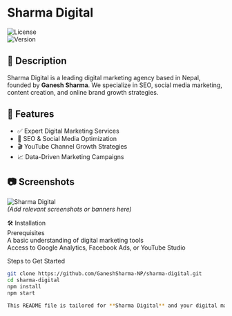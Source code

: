 # Sharma Digital  

![License](https://img.shields.io/badge/license-MIT-blue.svg)  
![Version](https://img.shields.io/badge/version-1.0.0-green.svg)  

## 📌 Description  
Sharma Digital is a leading digital marketing agency based in Nepal, founded by **Ganesh Sharma**. We specialize in SEO, social media marketing, content creation, and online brand growth strategies.  

## 🚀 Features  
- ✅ Expert Digital Marketing Services  
- 🚀 SEO & Social Media Optimization  
- 🎬 YouTube Channel Growth Strategies  
- 📈 Data-Driven Marketing Campaigns  

## 📷 Screenshots  
![Sharma Digital](https://via.placeholder.com/800x400)  
_(Add relevant screenshots or banners here)_  

🛠️ Installation  
Prerequisites  
A basic understanding of digital marketing tools  
Access to Google Analytics, Facebook Ads, or YouTube Studio  

 Steps to Get Started  
```bash
git clone https://github.com/GaneshSharma-NP/sharma-digital.git  
cd sharma-digital  
npm install  
npm start

This README file is tailored for **Sharma Digital** and your digital marketing expertise. Let me know if you need any modifications!
